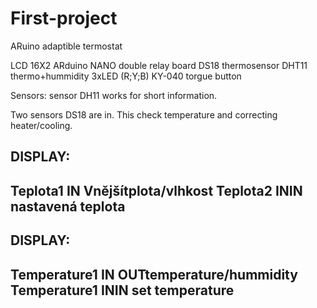 # First-project

ARuino adaptible termostat

LCD 16X2
ARduino NANO
double relay board
DS18 thermosensor
DHT11 thermo+hummidity
3xLED (R;Y;B)
KY-040 torgue button

Sensors:
sensor DH11 works for short information.

Two sensors DS18 are in. This check temperature and correcting heater/cooling.






DISPLAY:
-------------------------------------------------------------------------------------------------------------
Teplota1 IN           Vnějšítplota/vlhkost
Teplota2 ININ         nastavená teplota
-------------------------------------------------------------------------------------------------------------

DISPLAY:
-------------------------------------------------------------------------------------------------------------
Temperature1 IN           OUTtemperature/hummidity
Temperature1 ININ         set temperature
-------------------------------------------------------------------------------------------------------------

